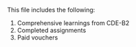 This file includes the following:

  01. Comprehensive learnings from CDE-B2
  02. Completed assignments
  03. Paid vouchers
